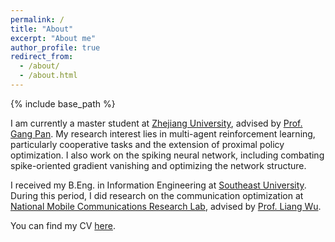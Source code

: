 ```yaml
---
permalink: /
title: "About"
excerpt: "About me"
author_profile: true
redirect_from: 
  - /about/
  - /about.html
---
```


{% include base_path %}

<!-- ## About Me -->
I am currently a master student at [Zhejiang University](https://www.zju.edu.cn/english/), advised by [Prof. Gang Pan](https://person.zju.edu.cn/en/gpan). 
My research interest lies in multi-agent reinforcement learning, particularly cooperative tasks and the extension of proximal policy optimization. I also work on the spiking neural network, including combating spike-oriented gradient vanishing and optimizing the network structure. 

I received my B.Eng. in Information Engineering at [Southeast University](https://www.seu.edu.cn/english/). During this period, I did research on the communication optimization at [National Mobile Communications Research Lab](https://ncrl.seu.edu.cn/), advised by [Prof. Liang Wu](https://radio.seu.edu.cn/2018/0423/c19938a213594/page.htm).

You can find my CV [here](/files/cv2.pdf).

<!-- My projects have included analyzing brain MRI (stroke, Alzheimer's disease), liver MRI (hepatocellular carcinoma), fetal MRI (placental oxygenation), and colonoscopy videos (inflammatory bowel disease).  -->

<!-- ## Selected Awards
* Award of Honor for Graduate, Zhejiang University, 2022
* Graduate of Merit/Tripe A graduate, Zhejiang University, 2022
* Outstanding Undergraduate Student, Southeast University, 2021
* Provincial Excellent Graduation Thesis, Jiangsu Province, 2021
* Provincial First Prize in Contemporary Undergraduate Mathematical Contest in Modeling, Jiangsu Province, 2020 -->


<!-- ## Selected Awards
* Takeda Fellowship, 2021-2022
* Siebel Foundation Scholar, 2020
* Yale Department of Biomedical Engineering Prize, 2015
* Tau Beta Pi Engineering Honor Society, 2015

## Invited Talks
* Google Brain, Toronto 2022<br>
	<span class="subbullet">
	Deep learning on neural fields
* Boston Medical Imaging Workshop 2022<br>
	<span class="subbullet">
	Robust counterfactual image generation with spatial-intensity transforms
* MIT-Takeda Presentation Series 2022<br>
	<span class="subbullet">
	Identifying radiological biomarkers with generative models -->

<!--
## Teaching
* Teaching Assistant, Advances in Computer Vision (6.819/6.869), MIT, 2021
* Undergraduate Mentor, MIT Undergraduate Research Opportunities Program
* Guest Lecture, Intro to Computer Graphics (6.4400), MIT, 2022

## Academic Service
* Program Committee, Medical Imaging Meets NeurIPS Workshop (MedNeurIPS)
* Reviewer, International Conference on Machine Learning (ICML)
* Reviewer, Medical Image Analysis (MedIA)
* Reviewer, Conference on Neural Information Processing Systems (NeurIPS)
* Reviewer, Medical Image Computing and Computer Assisted Intervention (MICCAI)
-->
